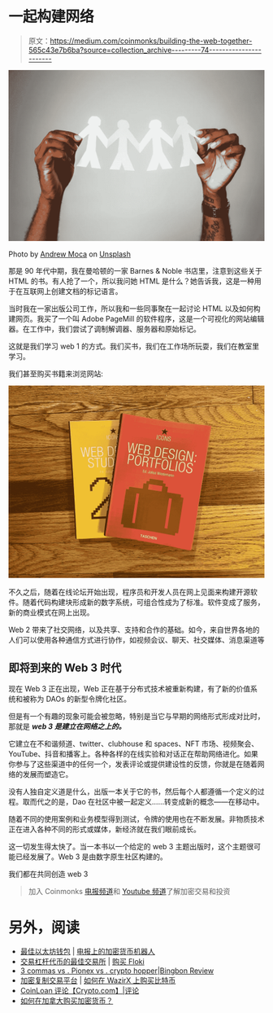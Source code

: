 # 一起构建网络

> 原文：<https://medium.com/coinmonks/building-the-web-together-565c43e7b6ba?source=collection_archive---------74----------------------->

![](img/416a5cf25ffbc66f3622469552167b82.png)

Photo by [Andrew Moca](https://unsplash.com/@mocaandrew?utm_source=unsplash&utm_medium=referral&utm_content=creditCopyText) on [Unsplash](https://unsplash.com/s/photos/together?utm_source=unsplash&utm_medium=referral&utm_content=creditCopyText)

那是 90 年代中期，我在曼哈顿的一家 Barnes & Noble 书店里，注意到这些关于 HTML 的书。有人抢了一个，所以我问她 HTML 是什么？她告诉我，这是一种用于在互联网上创建文档的标记语言。

当时我在一家出版公司工作，所以我和一些同事聚在一起讨论 HTML 以及如何构建网页。我买了一个叫 Adobe PageMill 的软件程序，这是一个可视化的网站编辑器。在工作中，我们尝试了调制解调器、服务器和原始标记。

这就是我们学习 web 1 的方式。我们买书，我们在工作场所玩耍，我们在教室里学习。

我们甚至购买书籍来浏览网站:

![](img/e089c43127e1ae281ff7d6be737d4956.png)

不久之后，随着在线论坛开始出现，程序员和开发人员在网上见面来构建开源软件。随着代码构建块形成新的数字系统，可组合性成为了标准。软件变成了服务，新的商业模式在网上出现。

Web 2 带来了社交网络，以及共享、支持和合作的基础。如今，来自世界各地的人们可以使用各种通信方式进行协作，如视频会议、聊天、社交媒体、消息渠道等

## 即将到来的 Web 3 时代

现在 Web 3 正在出现，Web 正在基于分布式技术被重新构建，有了新的价值系统和被称为 DAOs 的新型令牌化社区。

但是有一个有趣的现象可能会被忽略，特别是当它与早期的网络形式形成对比时，那就是 ***web 3 是建立在网络之上的。***

它建立在不和谐频道、twitter、clubhouse 和 spaces、NFT 市场、视频聚会、YouTube、抖音和播客上。各种各样的在线实验和对话正在帮助网络进化。如果你参与了这些渠道中的任何一个，发表评论或提供建设性的反馈，你就是在随着网络的发展而塑造它。

没有人独自定义道是什么，出版一本关于它的书，然后每个人都遵循一个定义的过程。取而代之的是，Dao 在社区中被一起定义……转变成新的概念——在移动中。

随着不同的使用案例和业务模型得到测试，令牌的使用也在不断发展。非物质技术正在进入各种不同的形式或媒体，新经济就在我们眼前成长。

这一切发生得太快了。当一本书以一个给定的 web 3 主题出版时，这个主题很可能已经发展了。Web 3 是由数字原生社区构建的。

我们都在共同创造 web 3

> 加入 Coinmonks [电报频道](https://t.me/coincodecap)和 [Youtube 频道](https://www.youtube.com/c/coinmonks/videos)了解加密交易和投资

# 另外，阅读

*   [最佳以太坊钱包](https://coincodecap.com/best-ethereum-wallets) | [电报上的加密货币机器人](https://coincodecap.com/telegram-crypto-bots)
*   [交易杠杆代币的最佳交易所](https://coincodecap.com/leveraged-token-exchanges) | [购买 Floki](https://coincodecap.com/buy-floki-inu-token)
*   [3 commas vs . Pionex vs . crypto hopper](https://coincodecap.com/3commas-vs-pionex-vs-cryptohopper)|[Bingbon Review](https://coincodecap.com/bingbon-review)
*   [加密复制交易平台](/coinmonks/top-10-crypto-copy-trading-platforms-for-beginners-d0c37c7d698c) | [如何在 WazirX 上购买比特币](/coinmonks/buy-bitcoin-on-wazirx-2d12b7989af1)
*   [CoinLoan 评论【Crypto.com】|](https://coincodecap.com/coinloan-review)[评论](/coinmonks/crypto-com-review-f143dca1f74c)
*   [如何在加拿大购买加密货币？](https://coincodecap.com/how-to-buy-cryptocurrency-in-canada)